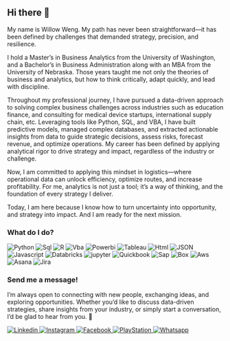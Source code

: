## Hi there 👋

My name is Willow Weng. My path has never been straightforward—it has been defined by challenges that demanded strategy, precision, and resilience.

I hold a Master’s in Business Analytics from the University of Washington, and a Bachelor’s in Business Administration along with an MBA from the University of Nebraska. Those years taught me not only the theories of business and analytics, but how to think critically, adapt quickly, and lead with discipline.

Throughout my professional journey, I have pursued a data-driven approach to solving complex business challenges across industries such as education finance, and consulting for medical device startups, international supply chain, etc. Leveraging tools like Python, SQL, and VBA, I have built predictive models, managed complex databases, and extracted actionable insights from data to guide strategic decisions, assess risks, forecast revenue, and optimize operations. My career has been defined by applying analytical rigor to drive strategy and impact, regardless of the industry or challenge.

Now, I am committed to applying this mindset in logistics—where operational data can unlock efficiency, optimize routes, and increase profitability. For me, analytics is not just a tool; it’s a way of thinking, and the foundation of every strategy I deliver.

Today, I am here because I know how to turn uncertainty into opportunity, and strategy into impact. And I am ready for the next mission.

### What do I do?
![Python](https://img.shields.io/badge/python-%23681752?style=for-the-badge&logo=python&logoColor=white)
![Sql](https://img.shields.io/badge/sql-%23f09191?style=for-the-badge&logo=mysql&logoColor=white)
![R](https://img.shields.io/badge/r-%23106898?style=for-the-badge&logo=r&logoColor=white)
![Vba](https://img.shields.io/badge/vba-%23226b68?style=for-the-badge&logo=google%20sheets&logoColor=white)
![Powerbi](https://custom-icon-badges.demolab.com/badge/PowerBi-%23549688?style=for-the-badge&logo=power-bi&logoColor=white)
![Tableau](https://custom-icon-badges.demolab.com/badge/tableau-%23d75455?style=for-the-badge&logo=tableau&logoColor=white)
![Html](https://img.shields.io/badge/html-%23f97d1c?style=for-the-badge&logo=html5&logoColor=white)
![JSON](https://img.shields.io/badge/JSON-000?style=for-the-badge&logo=json&logoColor=fff)
![Javascript](https://img.shields.io/badge/javascript-%23f68c60?style=for-the-badge&logo=javascript&logoColor=white)
![Databricks](https://img.shields.io/badge/databricks-FF3621?style=for-the-badge&logo=databricks&logoColor=fff)
![jupyter](https://img.shields.io/badge/jupyter-F37626?style=for-the-badge&logo=jupyter&logoColor=fff)
![Quickbook](https://img.shields.io/badge/quickbooks-%238cc269?style=for-the-badge&logo=quickbooks&logoColor=white)
![Sap](https://img.shields.io/badge/sap-%2311659a?style=for-the-badge&logo=sap&logoColor=white)
![Box](https://img.shields.io/badge/Box-0061D5?style=for-the-badge&logo=box&logoColor=fff)
![Aws](https://custom-icon-badges.demolab.com/badge/AWS-%23FF9900.svg?style=for-the-badge&logo=aws&logoColor=fff)
![Asana](https://img.shields.io/badge/Asana-F06A6A?style=for-the-badge&logo=asana&logoColor=fff)
![Jira](https://img.shields.io/badge/Jira-0052CC?style=for-the-badge&logo=jira&logoColor=fff)

### Send me a message!

I’m always open to connecting with new people, exchanging ideas, and exploring opportunities. Whether you’d like to discuss data-driven strategies, share insights from your industry, or simply start a conversation, I’d be glad to hear from you. 💬

<a href="https://www.linkedin.com/in/weihan-weng-026734227">
  <img alt="Linkedin" src="https://custom-icon-badges.demolab.com/badge/LinkedIn-0A66C2?style=for-the-badge&logo=linkedin-white&logoColor=fff" />
</a>
<a href="https://www.instagram.com/willow92weng">
 <img alt="Instagram" src="https://img.shields.io/badge/instagram-%23ed5a65?style=for-the-badge&logo=instagram&logoColor=white" />
</a>
<a href="https://www.facebook.com/weihan.weng.1/">
 <img alt="Facebook" src="https://img.shields.io/badge/facebook-%2366889e?style=for-the-badge&logo=facebook&logoColor=white" />
</a>
<a href="https://profile.playstation.com/mywillow92">
 <img alt="PlayStation" src="https://img.shields.io/badge/playstation-%2312507b?style=for-the-badge&logo=playstation&logoColor=white" />
</a>
<a href="https://wa.me/5312259054">
 <img alt="Whatsapp" src="https://img.shields.io/badge/WhatsApp-25D366?style=for-the-badge&logo=whatsapp&logoColor=white" />
</a>








